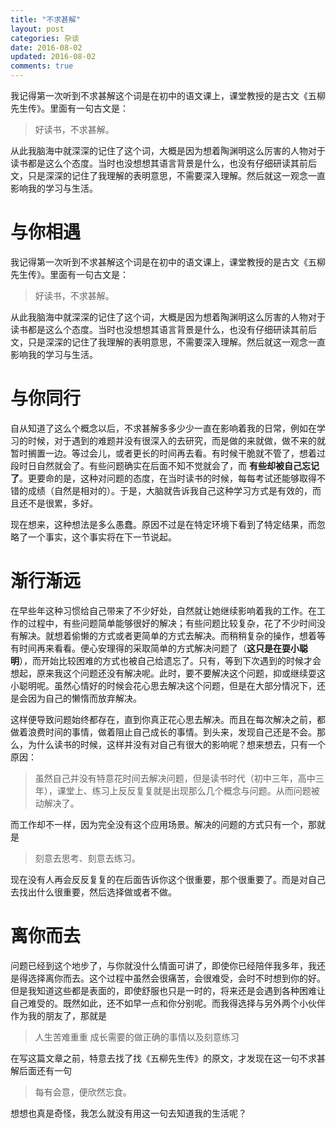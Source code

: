 ```yaml
---
title: "不求甚解"
layout: post
categories: 杂谈
date: 2016-08-02
updated: 2016-08-02
comments: true
---
```


我记得第一次听到不求甚解这个词是在初中的语文课上，课堂教授的是古文《五柳先生传》。里面有一句古文是：
> 好读书，不求甚解。

从此我脑海中就深深的记住了这个词，大概是因为想着陶渊明这么厉害的人物对于读书都是这么个态度。当时也没想想其语言背景是什么，也没有仔细研读其前后文，只是深深的记住了我理解的表明意思，不需要深入理解。然后就这一观念一直影响我的学习与生活。

<!-- more -->

# 与你相遇
我记得第一次听到不求甚解这个词是在初中的语文课上，课堂教授的是古文《五柳先生传》。里面有一句古文是：
> 好读书，不求甚解。

从此我脑海中就深深的记住了这个词，大概是因为想着陶渊明这么厉害的人物对于读书都是这么个态度。当时也没想想其语言背景是什么，也没有仔细研读其前后文，只是深深的记住了我理解的表明意思，不需要深入理解。然后就这一观念一直影响我的学习与生活。

# 与你同行
自从知道了这么个概念以后，不求甚解多多少少一直在影响着我的日常，例如在学习的时候，对于遇到的难题并没有很深入的去研究，而是做的来就做，做不来的就暂时搁置一边。等过会儿，或者更长的时间再去看。有时候干脆就不管了，想着过段时日自然就会了。有些问题确实在后面不知不觉就会了，而 **有些却被自己忘记了**。更要命的是，这种对问题的态度，在当时读书的时候，每每考试还能够取得不错的成绩（自然是相对的）。于是，大脑就告诉我自己这种学习方式是有效的，而且还不是很累，多好。

现在想来，这种想法是多么愚蠢。原因不过是在特定环境下看到了特定结果，而忽略了一个事实，这个事实将在下一节说起。

# 渐行渐远
在早些年这种习惯给自己带来了不少好处，自然就让她继续影响着我的工作。在工作的过程中，有些问题简单能够很好的解决；有些问题比较复杂，花了不少时间没有解决。就想着偷懒的方式或者更简单的方式去解决。而稍稍复杂的操作，想着等有时间再来看看。便心安理得的采取简单的方式解决问题了（**这只是在耍小聪明**），而开始比较困难的方式也被自己给遗忘了。只有，等到下次遇到的时候才会想起，原来我这个问题还没有解决呢。此时，要不要解决这个问题，抑或继续耍这小聪明呢。虽然心情好的时候会花心思去解决这个问题，但是在大部分情况下，还是会因为自己的懒惰而放弃解决。

这样便导致问题始终都存在，直到你真正花心思去解决。而且在每次解决之前，都做着浪费时间的事情，做着阻止自己成长的事情。到头来，发现自己还是不会。那么，为什么读书的时候，这样并没有对自己有很大的影响呢？想来想去，只有一个原因：
> 虽然自己并没有特意花时间去解决问题，但是读书时代（初中三年，高中三年），课堂上、练习上反反复复就是出现那么几个概念与问题。从而问题被动解决了。

而工作却不一样，因为完全没有这个应用场景。解决的问题的方式只有一个，那就是
> 刻意去思考、刻意去练习。

现在没有人再会反反复复的在后面告诉你这个很重要，那个很重要了。而是对自己去找出什么很重要，然后选择做或者不做。

# 离你而去
问题已经到这个地步了，与你就没什么情面可讲了，即使你已经陪伴我多年，我还是得选择离你而去。这个过程中虽然会很痛苦，会很难受，会时不时想到你的好。但是我知道这些都是表面的，即使舒服也只是一时的，将来还是会遇到各种困难让自己难受的。既然如此，还不如早一点和你分别呢。而我得选择与另外两个小伙伴作为我的朋友了，那就是
> 人生苦难重重
> 成长需要的做正确的事情以及刻意练习

在写这篇文章之前，特意去找了找《五柳先生传》的原文，才发现在这一句不求甚解后面还有一句
> 每有会意，便欣然忘食。

想想也真是奇怪，我怎么就没有用这一句去知道我的生活呢？
